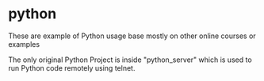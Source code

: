 # python
These are example of Python usage base mostly on other online courses or examples

The only original Python Project is inside "python_server" which is used to run Python code remotely using telnet.
